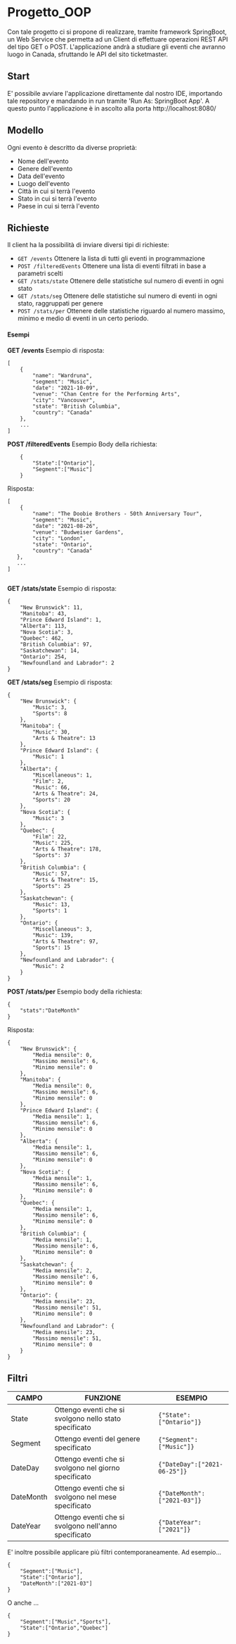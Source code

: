 # Progetto_OOP
Con tale progetto ci si propone di realizzare, tramite framework SpringBoot, un Web Service che permetta ad un Client di effettuare operazioni REST API del tipo GET o POST.
L'applicazione andrà a studiare gli eventi che avranno luogo in Canada, sfruttando le API del sito ticketmaster. 
## Start
E' possibile avviare l'applicazione direttamente dal nostro IDE, importando tale repository e mandando in run tramite 'Run As: SpringBoot App'. A questo punto l'applicazione è in ascolto
alla porta http://localhost:8080/

## Modello 
Ogni evento è descritto da diverse proprietà:
- Nome dell'evento
- Genere dell'evento
- Data dell'evento
- Luogo dell'evento
- Città in cui si terrà l'evento
- Stato in cui si terrà l'evento
- Paese in cui si terrà l'evento

## Richieste
Il client ha la possibilità di inviare diversi tipi di richieste:
- `GET /events` Ottenere la lista di tutti gli eventi in programmazione
- `POST /filteredEvents` Ottenere una lista di eventi filtrati in base a parametri scelti
- `GET /stats/state` Ottenere delle statistiche sul numero di eventi in ogni stato
- `GET /stats/seg` Ottenere delle statistiche sul numero di eventi in ogni stato, raggruppati per genere
- `POST /stats/per` Ottenere delle statistiche riguardo al numero massimo, minimo e medio di eventi in un certo periodo.
#### Esempi
**GET /events**
Esempio di risposta: 
```
[
    {
        "name": "Wardruna",
        "segment": "Music",
        "date": "2021-10-09",
        "venue": "Chan Centre for the Performing Arts",
        "city": "Vancouver",
        "state": "British Columbia",
        "country": "Canada"
    },
    ...
]
```
**POST /filteredEvents**
Esempio Body della richiesta:
```
    {
        "State":["Ontario"],
        "Segment":["Music"]
    }

```
Risposta: 
```
[
    {
        "name": "The Doobie Brothers - 50th Anniversary Tour",
        "segment": "Music",
        "date": "2021-08-26",
        "venue": "Budweiser Gardens",
        "city": "London",
        "state": "Ontario",
        "country": "Canada"
   },
   ...
]
   
```
**GET /stats/state**
Esempio di risposta:
```
{
    "New Brunswick": 11,
    "Manitoba": 43,
    "Prince Edward Island": 1,
    "Alberta": 113,
    "Nova Scotia": 3,
    "Quebec": 462,
    "British Columbia": 97,
    "Saskatchewan": 14,
    "Ontario": 254,
    "Newfoundland and Labrador": 2
}
```
**GET /stats/seg**
Esempio di risposta:
```
{
    "New Brunswick": {
        "Music": 3,
        "Sports": 8
    },
    "Manitoba": {
        "Music": 30,
        "Arts & Theatre": 13
    },
    "Prince Edward Island": {
        "Music": 1
    },
    "Alberta": {
        "Miscellaneous": 1,
        "Film": 2,
        "Music": 66,
        "Arts & Theatre": 24,
        "Sports": 20
    },
    "Nova Scotia": {
        "Music": 3
    },
    "Quebec": {
        "Film": 22,
        "Music": 225,
        "Arts & Theatre": 178,
        "Sports": 37
    },
    "British Columbia": {
        "Music": 57,
        "Arts & Theatre": 15,
        "Sports": 25
    },
    "Saskatchewan": {
        "Music": 13,
        "Sports": 1
    },
    "Ontario": {
        "Miscellaneous": 3,
        "Music": 139,
        "Arts & Theatre": 97,
        "Sports": 15
    },
    "Newfoundland and Labrador": {
        "Music": 2
    }
}
```
**POST /stats/per**
Esempio body della richiesta: 
```
{
    "stats":"DateMonth"
}
```
Risposta: 
```
{
    "New Brunswick": {
        "Media mensile": 0,
        "Massimo mensile": 6,
        "Minimo mensile": 0
    },
    "Manitoba": {
        "Media mensile": 0,
        "Massimo mensile": 6,
        "Minimo mensile": 0
    },
    "Prince Edward Island": {
        "Media mensile": 1,
        "Massimo mensile": 6,
        "Minimo mensile": 0
    },
    "Alberta": {
        "Media mensile": 1,
        "Massimo mensile": 6,
        "Minimo mensile": 0
    },
    "Nova Scotia": {
        "Media mensile": 1,
        "Massimo mensile": 6,
        "Minimo mensile": 0
    },
    "Quebec": {
        "Media mensile": 1,
        "Massimo mensile": 6,
        "Minimo mensile": 0
    },
    "British Columbia": {
        "Media mensile": 1,
        "Massimo mensile": 6,
        "Minimo mensile": 0
    },
    "Saskatchewan": {
        "Media mensile": 2,
        "Massimo mensile": 6,
        "Minimo mensile": 0
    },
    "Ontario": {
        "Media mensile": 23,
        "Massimo mensile": 51,
        "Minimo mensile": 0
    },
    "Newfoundland and Labrador": {
        "Media mensile": 23,
        "Massimo mensile": 51,
        "Minimo mensile": 0
    }
}
```
## Filtri
|     CAMPO      |FUNZIONE                                              |ESEMPIO                                           |
|----------------|------------------------------------------------------|--------------------------------------------------|
|State           |Ottengo eventi che si svolgono nello stato specificato|`{"State":["Ontario"]}`                           |
|Segment         |Ottengo eventi del genere specificato                 |`{"Segment":["Music"]}`                           |
|DateDay         |Ottengo eventi che si svolgono nel giorno specificato |`{"DateDay":["2021-06-25"]}`                      |
|DateMonth       |Ottengo eventi che si svolgono nel mese specificato   |`{"DateMonth":["2021-03"]}`                       |
|DateYear        |Ottengo eventi che si svolgono nell'anno specificato  |`{"DateYear":["2021"]}`                           |

E' inoltre possibile applicare più filtri contemporaneamente. Ad esempio...
```
{
    "Segment":["Music"],
    "State":["Ontario"],
    "DateMonth":["2021-03"]
}
```
O anche ... 
```
{
    "Segment":["Music","Sports"],
    "State":["Ontario","Quebec"]
}
```

